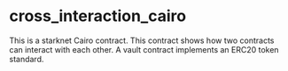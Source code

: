 # cross_interaction_cairo

This is a starknet Cairo contract. This contract shows how two contracts can interact with each other. A vault contract implements an ERC20 token standard.
